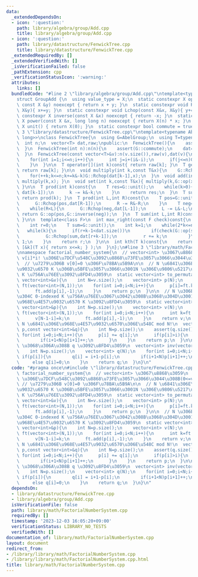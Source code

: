 ```yaml
---
data:
  _extendedDependsOn:
  - icon: ':question:'
    path: library/algebra/group/Add.cpp
    title: library/algebra/group/Add.cpp
  - icon: ':question:'
    path: library/datastructure/FenwickTree.cpp
    title: library/datastructure/FenwickTree.cpp
  _extendedRequiredBy: []
  _extendedVerifiedWith: []
  _isVerificationFailed: false
  _pathExtension: cpp
  _verificationStatusIcon: ':warning:'
  attributes:
    links: []
  bundledCode: "#line 2 \"library/algebra/group/Add.cpp\"\ntemplate<typename X>\n\
    struct GroupAdd {\n  using value_type = X;\n  static constexpr X op(const X &x,\
    \ const X &y) noexcept { return x + y; }\n  static constexpr void Rchop(X&x, const\
    \ X&y){ x+=y; }\n  static constexpr void Lchop(const X&x, X&y){ y+=x; }\n  static\
    \ constexpr X inverse(const X &x) noexcept { return -x; }\n  static constexpr\
    \ X power(const X &x, long long n) noexcept { return X(n) * x; }\n  static constexpr\
    \ X unit() { return X(0); }\n  static constexpr bool commute = true;\n};\n#line\
    \ 3 \"library/datastructure/FenwickTree.cpp\"\ntemplate<typename AbelGroup=GroupAdd<long\
    \ long>>\nclass FenwickTree{\n  using G=AbelGroup;\n  using T=typename G::value_type;\n\
    \  int n;\n  vector<T> dat,raw;\npublic:\n  FenwickTree(){\n    assert(G::commute);\n\
    \  }\n  FenwickTree(int n):n(n){\n    assert(G::commute);\n    dat=raw=vector<T>(n,G::unit());\n\
    \  }\n  FenwickTree(const vector<T>&v):n(v.size()),raw(v),dat(v){\n    assert(G::commute);\n\
    \    for(int i=1;i<=n;i++){\n      int j=i+(i&-i);\n      if(j<=n)G::Rchop(dat[j-1],dat[i-1]);\n\
    \    }\n  }\n\n  T operator[](int k)const{ return raw[k]; }\n  T get(int k)const{\
    \ return raw[k]; }\n\n  void multiply(int k,const T&x){\n    G::Rchop(raw[k],x);\n\
    \    for(++k;k<=n;k+=k&-k)G::Rchop(dat[k-1],x);\n  }\n  void add(int k,const T&x){\
    \ multiply(k,x); }\n  void set(int k,const T&x){ multiply(k,G::op(x,G::inverse(raw[k])));\
    \ }\n\n  T prod(int k)const{\n    T res=G::unit();\n    while(k>0){\n      G::Rchop(res,\
    \ dat[k-1]);\n      k -= k&-k;\n    }\n    return res;\n  }\n  T sum(int k)const{\
    \ return prod(k); }\n  T prod(int L,int R)const{\n    T pos=G::unit();\n    while(L<R){\n\
    \      G::Rchop(pos,dat[R-1]);\n      R -= R&-R;\n    }\n    T neg=G::unit();\n\
    \    while(R<L){\n      G::Rchop(neg,dat[L-1]);\n      L -= L&-L;\n    }\n   \
    \ return G::op(pos,G::inverse(neg));\n  }\n  T sum(int L,int R)const{ return prod(L,R);\
    \ }\n\n  template<class F>\n  int max_right(const F check)const{\n    assert(check(G::unit()));\n\
    \    int r=0;\n    T sum=G::unit();\n    int k=1;\n    while(2*k<=n)k<<=1;\n \
    \   while(k){\n      if(r+k-1<dat.size())\n        if(check(G::op(sum,dat[r+k-1]))){\n\
    \          G::Rchop(sum,dat[r+k-1]);\n          r += k;\n        }\n      k >>=\
    \ 1;\n    }\n    return r;\n  }\n\n  int kth(T k)const{\n    return max_right(\
    \ [&k](T x){ return x<=k; } );\n  }\n};\n#line 3 \"library/math/FactorialNumberSystem.cpp\"\
    \nnamespace factorial_number_system{\n  // vector<int> \u3067\u8868\u3059\n  //\
    \ v[i]*i! \u306E\u7DCF\u548C\u3092\u8868\u73FE\u3057\u3066\u3044\u308B(0<=v[i]<=i)\n\
    \  // \u7279\u306B v[0]=0 \u306F\u78BA\u5B9A\n\n  // N \u6841\u306E\u968E\u4E57\
    \u9032\u6570 K \u306B\u5BFE\u3057\u3066\u3001N \u306E\u9806\u5217\u3067 0-indexed\
    \ K \u756A\u76EE\u3092\u8FD4\u3059\n  static vector<int> to_permutation(const\
    \ vector<int>&v){\n    int N=v.size();\n    vector<int> p(N);\n    FenwickTree<GroupAdd<int>>\
    \ ft(vector<int>(N,1));\n    for(int i=0;i<N;i++){\n      p[i]=ft.kth(v[N-1-i]);\n\
    \      ft.add(p[i],-1);\n    }\n    return p;\n  }\n\n  // N \u306E\u9806\u5217\
    \u304C 0-indexed K \u756A\u76EE\u3067\u3042\u308B\u3068\u304D\u3001N \u6841\u306E\
    \u968E\u4E57\u9032\u6570 K \u3092\u8FD4\u3059\n  static vector<int> to_factorial(const\
    \ vector<int>&p){\n    int N=p.size();\n    vector<int> v(N);\n    FenwickTree<GroupAdd<int>>\
    \ ft(vector<int>(N,1));\n    for(int i=0;i<N;i++){\n      int k=ft.sum(p[i]);\n\
    \      v[N-1-i]=k;\n      ft.add(p[i],-1);\n    }\n    return v;\n  }\n\n  //\
    \ N \u6841\u306E\u968E\u4E57\u9032\u6570\u306E\u548C mod N!\n  vector<int> sum(vector<int>\
    \ p,const vector<int>&q){\n    int N=p.size();\n    assert(q.size()==N);\n   \
    \ for(int i=0;i<N;i++){\n      p[i] += q[i];\n      if(p[i]>i){\n        p[i]-=i+1;\n\
    \        if(i+1<N)p[i+1]++;\n      }\n    }\n    return p;\n  }\n\n  // sum(p,q)=0\
    \ \u3068\u306A\u308B q \u3092\u8FD4\u3059\n  vector<int> inv(vector<int> p){\n\
    \    int N=p.size();\n    vector<int> q(N);\n    for(int i=0;i<N;i++){\n     \
    \ if(p[i]){\n        q[i] = i+1-p[i];\n        if(i+1<N)p[i+1]++;\n      }\n \
    \     else q[i]=0;\n    }\n    return q;\n  }\n}\n"
  code: "#pragma once\n#include \"library/datastructure/FenwickTree.cpp\"\nnamespace\
    \ factorial_number_system{\n  // vector<int> \u3067\u8868\u3059\n  // v[i]*i!\
    \ \u306E\u7DCF\u548C\u3092\u8868\u73FE\u3057\u3066\u3044\u308B(0<=v[i]<=i)\n \
    \ // \u7279\u306B v[0]=0 \u306F\u78BA\u5B9A\n\n  // N \u6841\u306E\u968E\u4E57\
    \u9032\u6570 K \u306B\u5BFE\u3057\u3066\u3001N \u306E\u9806\u5217\u3067 0-indexed\
    \ K \u756A\u76EE\u3092\u8FD4\u3059\n  static vector<int> to_permutation(const\
    \ vector<int>&v){\n    int N=v.size();\n    vector<int> p(N);\n    FenwickTree<GroupAdd<int>>\
    \ ft(vector<int>(N,1));\n    for(int i=0;i<N;i++){\n      p[i]=ft.kth(v[N-1-i]);\n\
    \      ft.add(p[i],-1);\n    }\n    return p;\n  }\n\n  // N \u306E\u9806\u5217\
    \u304C 0-indexed K \u756A\u76EE\u3067\u3042\u308B\u3068\u304D\u3001N \u6841\u306E\
    \u968E\u4E57\u9032\u6570 K \u3092\u8FD4\u3059\n  static vector<int> to_factorial(const\
    \ vector<int>&p){\n    int N=p.size();\n    vector<int> v(N);\n    FenwickTree<GroupAdd<int>>\
    \ ft(vector<int>(N,1));\n    for(int i=0;i<N;i++){\n      int k=ft.sum(p[i]);\n\
    \      v[N-1-i]=k;\n      ft.add(p[i],-1);\n    }\n    return v;\n  }\n\n  //\
    \ N \u6841\u306E\u968E\u4E57\u9032\u6570\u306E\u548C mod N!\n  vector<int> sum(vector<int>\
    \ p,const vector<int>&q){\n    int N=p.size();\n    assert(q.size()==N);\n   \
    \ for(int i=0;i<N;i++){\n      p[i] += q[i];\n      if(p[i]>i){\n        p[i]-=i+1;\n\
    \        if(i+1<N)p[i+1]++;\n      }\n    }\n    return p;\n  }\n\n  // sum(p,q)=0\
    \ \u3068\u306A\u308B q \u3092\u8FD4\u3059\n  vector<int> inv(vector<int> p){\n\
    \    int N=p.size();\n    vector<int> q(N);\n    for(int i=0;i<N;i++){\n     \
    \ if(p[i]){\n        q[i] = i+1-p[i];\n        if(i+1<N)p[i+1]++;\n      }\n \
    \     else q[i]=0;\n    }\n    return q;\n  }\n}\n"
  dependsOn:
  - library/datastructure/FenwickTree.cpp
  - library/algebra/group/Add.cpp
  isVerificationFile: false
  path: library/math/FactorialNumberSystem.cpp
  requiredBy: []
  timestamp: '2023-12-03 16:05:20+09:00'
  verificationStatus: LIBRARY_NO_TESTS
  verifiedWith: []
documentation_of: library/math/FactorialNumberSystem.cpp
layout: document
redirect_from:
- /library/library/math/FactorialNumberSystem.cpp
- /library/library/math/FactorialNumberSystem.cpp.html
title: library/math/FactorialNumberSystem.cpp
---
```

